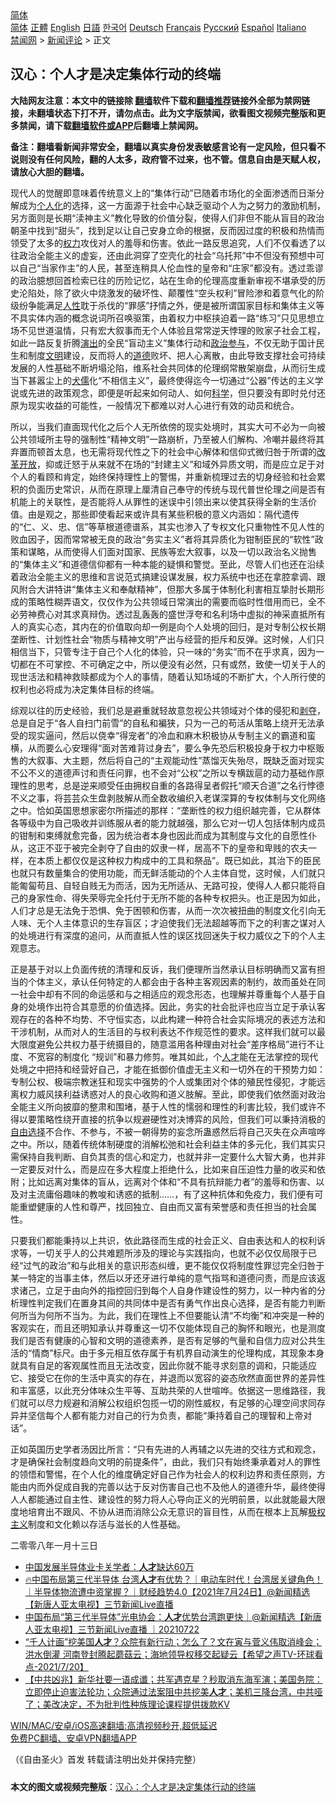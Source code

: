  <!-- 面包屑导航 --> <div class="breadcrumb"><!-- GTranslate: https://gtranslate.io/ -->  <div class="switcher notranslate">  <div class="selected">  <a href="#" onclick="return false;"> 简体</a>  </div>  <div class="option">  <a href="https://www.bannedbook.org" onclick="doGTranslate('zh-CN|zh-CN');jQuery('div.switcher div.selected a').html(jQuery(this).html());return false;" title="简体中文" class="nturl selected"> 简体</a>  <a href="https://www.bannedbook.org/zh-tw/" onclick="doGTranslate('zh-CN|zh-TW');jQuery('div.switcher div.selected a').html(jQuery(this).html());return false;" title="繁體中文" class="nturl"> 正體</a>  <a href="https://www.bannedbook.org/en/" onclick="doGTranslate('zh-CN|en');jQuery('div.switcher div.selected a').html(jQuery(this).html());return false;" title="English" class="nturl"> English</a>  <a href="https://www.bannedbook.org/ja/" onclick="doGTranslate('zh-CN|ja');jQuery('div.switcher div.selected a').html(jQuery(this).html());return false;" title="日本語" class="nturl"> 日語</a>  <a href="https://www.bannedbook.org/ko/" onclick="doGTranslate('zh-CN|ko');jQuery('div.switcher div.selected a').html(jQuery(this).html());return false;" title="한국어" class="nturl"> 한국어</a>  <a href="https://www.bannedbook.org/de/" onclick="doGTranslate('zh-CN|de');jQuery('div.switcher div.selected a').html(jQuery(this).html());return false;" title="Deutsch" class="nturl"> Deutsch</a>  <a href="https://www.bannedbook.org/fr/" onclick="doGTranslate('zh-CN|fr');jQuery('div.switcher div.selected a').html(jQuery(this).html());return false;" title="Français" class="nturl"> Français</a>  <a href="https://www.bannedbook.org/ru/" onclick="doGTranslate('zh-CN|ru');jQuery('div.switcher div.selected a').html(jQuery(this).html());return false;" title="Русский" class="nturl"> Русский</a>  <a href="https://www.bannedbook.org/es/" onclick="doGTranslate('zh-CN|es');jQuery('div.switcher div.selected a').html(jQuery(this).html());return false;" title="Español" class="nturl"> Español</a>  <a href="https://www.bannedbook.org/it/" onclick="doGTranslate('zh-CN|it');jQuery('div.switcher div.selected a').html(jQuery(this).html());return false;" title="Italiano" class="nturl"> Italiano</a>  </div>  </div>      <div class='breadcrumb-sub'><!-- Breadcrumb NavXT 6.3.0 --> <a href="https://www.bannedbook.org/" class="home">禁闻网</a> &gt; <a href="https://www.bannedbook.org/bnews/comments/" class="category">新闻评论</a> &gt; 正文</div></div><h2>汉心：个人才是决定集体行动的终端</h2> <p class="notice"><b>大陆网友注意：本文中的链接除 <a href="https://github.com/bannedbook/fanqiang" >翻墙</a>软件下载和<a href="https://github.com/killgcd/justmysocks/blob/master/README.md">翻墙推荐</a>链接外全部为禁网链接，未翻墙状态下打不开，请勿点击。此为文字版禁闻，欲看图文视频完整版和更多禁闻，请下载<a href="https://github.com/bannedbook/fanqiang">翻墙软件或APP</a>后翻墙上禁闻网。</p><p>备注：翻墙看新闻非常安全，翻墙以真实身份发表敏感言论有一定风险，但只看不说则没有任何风险，翻的人太多，政府管不过来，也不管。信息自由是天赋人权，请放心大胆的翻墙。</b></p>  <div class="entry"> <p>现代人的觉醒即意味着传统意义上的“集体行动”已随着市场化的全面渗透而日渐分解成为<a href="https://www.bannedbook.org/bnews/tag/%E4%B8%AA%E4%BA%BA%E5%8C%96/" class="st_tag internal_tag" rel="tag" title="标签 个人化 下的日志">个人化</a>的选择，这一方面源于社会中心缺乏驱动个人为之努力的激励机制，另方面则是长期“渎神主义”教化导致的价值分裂，使得人们非但不能从盲目的政治朝圣中找到“甜头”，找到足以让自己安身立命的根据，反而因过度的积极和热情而领受了太多的<a href="https://www.bannedbook.org/bnews/tag/%E6%9D%83%E5%8A%9B/" class="st_tag internal_tag" rel="tag" title="标签 权力 下的日志">权力</a>攻伐对人的羞辱和伤害。依此一路反思追究，人们不仅看透了以往政治全能主义的虚妄，还由此洞穿了空壳化的社会“乌托邦”中不但没有预想中可以自己“当家作主”的人民，甚至连稍具人伦血性的皇帝和“庄家”都没有。透过乖谬的政治臆想回首检索已往的历险记忆，站在生命的伦理高度重新审视不堪承受的历史沦陷处，除了欲火中烧激发的破坏性、颠覆性“空头权利”冒险渗和着意气化的阶级纷争能满足<a href="https://www.bannedbook.org/bnews/tag/%e4%ba%ba%e6%80%a7/" class="st_tag internal_tag" rel="tag" title="标签 人性 下的日志">人性</a>耽于杀伐的“罪感”抒情之外，便是被所谓国家目标和集体主义等不具实体内涵的概念说词所召唤驱策，由着权力中枢挟迫着一路“练习”只见思想立场不见世道温情，只有宏大叙事而无个人体验且常常逆天悖理的败家子社会工程，如此一路反复折腾<span class='wp_keywordlink_affiliate'><a href="https://zh-cn.shenyunperformingarts.org/" title="演出" target="_blank">演出</a></span>的全民“盲动主义”集体行动和<a href="https://www.bannedbook.org/bnews/tag/%E6%94%BF%E6%B2%BB%E5%8F%82%E4%B8%8E/" class="st_tag internal_tag" rel="tag" title="标签 政治参与 下的日志">政治参与</a>，不仅无助于国计民生和制度<a href="https://www.bannedbook.org/bnews/tag/%E6%96%87%E6%98%8E/" class="st_tag internal_tag" rel="tag" title="标签 文明 下的日志">文明</a>建设，反而将人的<a href="https://www.bannedbook.org/bnews/tag/%e9%81%93%e5%be%b7/" class="st_tag internal_tag" rel="tag" title="标签 道德 下的日志">道德</a>败坏、把人心离散，由此导致支撑社会可持续发展的人性基础不断坍塌沦陷，维系社会共同体的伦理纲常散架崩盘，从而衍生成当下甚嚣尘上的<span class='wp_keywordlink'><a href="https://www.bannedbook.org/forum2/topic141.html" title="《犬儒病》胡平 著" target="_blank">犬儒</a></span>化“不相信主义”，最终使得迄今一切通过“公器”传达的主义学说或先进的政策观念，即便是听起来如何动人、如何<span class='wp_keywordlink'><a href="https://www.bannedbook.org/forum11/topic309.html" title="禁片：“科学”的棍子" target="_blank">科学</a></span>，但只要没有即时兑付还原为现实收益的可能性，一般情况下都难以对人心进行有效的动员和统合。</p> <p>所以，当我们直面现代化之后个人无所依傍的现实处境时，其实大可不必为一向被公共领域所主导的强制性“精神文明”一路崩析，乃至被人们解构、冷嘲并最终将其弃置而顿首太息，也无需将现代性之下的社会中心解体和信仰式微归咎于所谓的<a href="https://www.bannedbook.org/bnews/tag/%e6%94%b9%e9%9d%a9%e5%bc%80%e6%94%be/" class="st_tag internal_tag" rel="tag" title="标签 改革开放 下的日志">改革开放</a>，抑或迁怒于从来就不在场的“封建主义”和域外异质文明，而是应立足于对个人的看顾和肯定，始终保持理性上的警惕，并重新梳理过去的切身经验和社会累积的负面历史常识，从而在原理上厘清自己奉守的传统与现代普世伦理之间是否有机能上的关联性，是否能将人从罪性的迷误中引领出来以使其获得全新的生活价值。由是观之，那些即使看起来或许具有某些积极的意义内涵如：隔代遗传的“仁、义、忠、信”等草根道德谱系，其实也渗入了专权文化只重物性不见人性的败血因子，因而常常被无良的政治“务实主义”者将其异质化为钳制臣民的“软性”政策和谋略，从而使得人们面对国家、民族等宏大叙事，以及一切以政治名义抛售的“集体主义”和道德信仰都有一种本能的疑惧和警觉。至此，尽管人们也还在沿续着政治全能主义的思维和言说范式搞建设谋发展，权力系统中也还在拿腔拿调、跟风附合大讲特讲“集体主义和奉献精神”，但那大多属于体制化利害相互挚肘长期形成的策略性糊弄语文，仅仅作为公共领域日常演出的需要而临时性借用而已，全不必劳神费心对其求真辩伪。透过乱轰轰的盛世浮夸和名利场中虚拟的神采直抵所有人的真实心态，其内在的价值取向却一例是向个人处境的回归，是对专制公权长期垄断性、计划性社会“物质与精神文明”产出与经营的拒斥和反弹。这时候，人们只相信当下，只管专注于自己个人化的体验，只一味的“务实”而不在乎求真，因为一切都在不可掌控、不可确定之中，所以便没有必然，只有或然，致使一切关于人的现世活法和精神救赎都成为个人的事情，随着认知场域的不断扩大，个人所行使的权利也必将成为决定集体目标的终端。</p>  <p>综观以往的历史经验，我们总是避重就轻故意忽视公共领域对个体的侵犯和<span class='wp_keywordlink'><a href="https://www.bannedbook.org/forum2/topic21.html" title="《剥夺》 黄建民 著" target="_blank">剥夺</a></span>，总是自足于“各人自扫门前雪”的自私和褊狭，只为一己的苟活从策略上绕开无法承受的现实逼问，然后以侥幸“得宠者”的冷血和麻木积极协从专制主义的霸道和蛮横，从而要么心安理得“面对苦难背过身去”，要么争先恐后积极投身于权力中枢贩售的大叙事、大主题，然后将自己的“主观能动性”蒸馏灭失殆尽，既缺乏面对现实不公不义的道德声讨和责任问罪，也不会对“公权”之所以专横跋扈的动力基础作原理性的思考，总是逆来顺受任由拥权自重的各路得呈者假托“顺天合道”之名行悖德不义之事，将芸芸众生盘剥肢解从而全数收编织入老谋深算的专权体制与文化网络之中。恰如英国思想家密尔所描述的那样：“垄断性的权力组织越完善，它从群体各等级中为自己吸收并训练服从者的能力就越强，那么它对一切人包括体制内成员的钳制和束缚就愈完备，因为统治者本身也因此而成为其制度与文化的自愿性仆从，这正不亚于被完全剥夺了自由的奴隶一样，居高不下的皇帝和卑贱的农夫一样，在本质上都仅仅是这种权力构成中的工具和祭品”。既已如此，其治下的臣民也就只有数量集合的使用功能，而无鲜活能动的个人主体自觉，这时候，人们就只能匍匐苟且、自轻自贱无为而活，因为无所适从、无路可投，使得人人都只能将自己的身家性命、得失荣辱完全托付于无所不能的各种专权把头。也正是因为如此，人们才总是无法免于恐惧、免于困顿和伤害，从而一次次被扭曲的制度文化引向无人味、无个人主体意识的生存盲区；才迫使我们无法超越等而下之的利害之谋对人的处境进行有深度的追问，从而直抵人性的误区找回迷失于权力威仪之下的个人主观意志。</p> <p>正是基于对以上负面传统的清理和反诉，我们便理所当然承认目标明确而又富有担当的个体主义，承认任何特定的人都会由于各种主客观因素的制约，故而虽处在同一社会中却有不同的命运感和与之相适应的观念形态，也理解并尊重每个人基于自身的处境作出符合其意愿的价值选择。因此，务实的社会批评也应当立足于承认客观存在的各种不均势、不守恒实态，以此构建一种符合社会实际境况的表述方法和干涉机制，从而对人的生活目的与权利表达不作规范性的要求。这样我们就可以最大限度避免公共权力基于统摄目的，随意滥用各种理由对社会“差序格局”进行不让度、不宽容的制度化 “规训”和暴力修剪。唯其如此，个<a href="https://www.bannedbook.org/bnews/tag/%E4%BA%BA%E6%89%8D/" class="st_tag internal_tag" rel="tag" title="标签 人才 下的日志">人才</a>能在无法掌控的现代处境之中把持和经营好自己，才能在抵御价值虚无主义和一切外在的干预势力如：专制公权、极端宗教迷狂和现实中强势的个人或集团对个体的殖民性侵犯，才能远离权力威风挟利益诱惑对人的良心收购和道义肢解。至此，即使我们依然面对政治全能主义所向披靡的整肃和围堵，基于人性的懦弱和理性的利害比较，我们或许不得以要策略性绕开直接的抗争以规避硬性对决博弈的风险，但我们可以秉持消极的<span class='wp_keywordlink'><a href="https://www.bannedbook.org/forum2/topic1017.html" title="弗里德曼《自由选择》" target="_blank">自由选择</a></span>不合作、不参与，不被一朝得势的妄念所蛊惑然后将自己灭失在众声喧哗之中。所以，随着传统体制硬度的消解松弛和社会利益主体的多元化，我们其实只需保持自我判断、自负其责的信心和定力，也就并非一定要什么大智大勇，也并非一定要反对什么，而是应在多大程度上拒绝什么，比如来自压迫性力量的收买和依附；比如远离对集体的盲从，远离对个体和“不具有抗辩能力者”的羞辱和伤害、以及对主流庸俗趣味的教唆和诱惑的抵制……，有了这种抗体和免疫力，我们便有可能重塑健康的人性和尊严，找回独立、自由而又富有荣誉感和责任担当的社会属性。</p>  <p>只要我们都能秉持以上共识，依此路径而生成的社会正义、自由表达和人的权利诉求等，一切关乎人的公共难题所涉及的理论与实践指向，也就不必仅仅局限于已经“过气的政治”和与此相关的意识形态纠缠，更不能仅仅将制度性罪愆完全归咎于某一特定的当事主体，然后以牙还牙进行单纯的意气指骂和道德问责，而是应该返求诸己，立足于由向外的指控回归到每个人自身作建设性的努力，以一种内省的分析理性判定我们在置身其间的共同体中是否有勇气作出良心选择，是否有能力判断何所当为何所不当为。为此，我们在理性上不但要能认清“不均衡”和冲突是一种的客观实在，而且还明知承认并尊重这一切不仅能体现自己的胸怀和眼光，也是测度我们是否有健康的心智和文明的道德素养，是否有足够的气量和自信力应对公共生活的“情商”标尺。由于多元相互依存属于有机界自动演生的伦理构成，其现象本身就具有自足的客观属性而且无法改变，因此你就不能寻求刻意的调和，只能适应它、接受它在你的生活中真实的存在，并退而以宽容的姿态欣然直面世界的差异性和丰富感，以此充分体味众生平等、互助共荣的人世喧哗。依据这一思维路径，我们就可以尽力规避和消解公权组织包揽一切的刚性威权，有足够的心理空间求同存异并坚信每个人都有能力对自己的行为负责，都能“秉持着自己的理智和上帝对话”。</p> <p>正如英国历史学者汤因比所言：“只有先进的人再辅之以先进的交往方式和观念，才是确保社会制度趋向文明的前提条件”，由此，我们只有始终秉承着对人的罪性的领悟和警惕，在个人化的维度确定好自己作为社会人的权利边界和责任原则，方能由内而外促成自我的完善以达于反对伤害自己也不及他人的道德升华，最终使得人人都能通过自主性、建设性的努力将人心导向正义的光明前景，以此就能最大限度地培育出不跟风、不协从进而消除公众无意识的盲目性，从而在根本上瓦解<span class='wp_keywordlink'><a href="https://www.bannedbook.org/forum2/topic223.html" title="极权主义与现代民主" target="_blank">极权主义</a></span>制度和文化赖以存活与滋长的人性基础。</p>  <p>二零零八年一月十三日</p> <ul class='op-related-articles' title='相关阅读'> <li><a href='https://www.bannedbook.org/bnews/baitai/20210727/1595228.html' target='_blank'>中国发展半导体业卡关学者：<b>人才</b>缺达60万</a></li> <li><a href='https://www.bannedbook.org/bnews/bannedvideo/20210724/1593521.html' target='_blank'>🔥中国布局第三代半导体 台湾<b>人才</b>有优势？｜电动车时代！台湾居关键角色！｜半导体物流遭中资掌握？｜财经趋势4.0【2021年7月24日】@新闻精选【新唐人亚太电视】三节新闻Live直播</a></li> <li><a href='https://www.bannedbook.org/bnews/bannedvideo/20210722/1592009.html' target='_blank'>中国布局“第三代半导体”光电协会：<b>人才</b>优势台湾跑更快｜@新闻精选【新唐人亚太电视】三节新闻Live直播 ｜20210722</a></li> <li><a href='https://www.bannedbook.org/bnews/comments/20210721/1591060.html' target='_blank'>“千人计画”挖美国<b>人才</b>？众院有新行动；怎么了？文在寅与菅义伟取消峰会；洪水倒灌 河南登封腾起蘑菇云；海地领导权移交起疑云【希望之声TV-环球看点-2021/7/20】</a></li> <li><a href='https://www.bannedbook.org/bnews/bannedvideo/20210721/1590979.html' target='_blank'>【中共凶兆】新华社要一语成谶；共军遇克星？秒取消东海军演；美国务院：立即停止迫害法轮功；众院通过法案阻中共挖美<b>人才</b>；美机三降台湾，中共哑了；美改决定，不为批判性种族理论课程提供拨款KV</a></li> </ul> <p class="texttj"> <a href="https://github.com/bannedbook/fanqiang/wiki/V2ray%E6%9C%BA%E5%9C%BA" target="_blank">WIN/MAC/安卓/iOS高速翻墙:高清视频秒开,超低延迟</a><br/> <a href="https://github.com/bannedbook/fanqiang/wiki/%E7%A6%81%E9%97%BB%E7%BD%91%E5%AE%89%E5%8D%93%E7%BF%BB%E5%A2%99%E6%96%B0%E9%97%BBAPP" target="_blank">免费PC翻墙、安卓VPN翻墙APP</a></p> <p>（《自由圣火》首发 转载请注明出处并保持完整）</p><a name='sharetosocial'></a>  <div style="margin-bottom:5px;padding-bottom:5px;clear:both"> <div id="archive-pix-1" class="banner-ads"> <!-- AuctionX Display platform tag START --> <div id="26318x728x90x621x_ADSLOT2" clicktrack="%%CLICK_URL_ESC%%"></div> <!-- AuctionX Display platform tag END --> </div> <div id="archive-pix-2" class="banner-ads"> <!-- AuctionX Display platform tag START --> <div id="26315x300x250x621x_ADSLOT2" clicktrack="%%CLICK_URL_ESC%%"></div> <!-- AuctionX Display platform tag END --> </div> </div>  <div id="archive-pix-1" class="banner-ads"> <!-- AuctionX Display platform tag START --> <div id="26318x728x90x621x_ADSLOT3" clicktrack="%%CLICK_URL_ESC%%"></div> <!-- AuctionX Display platform tag END --> </div> <div><b>本文的图文或视频完整版</b>：<a href='https://www.bannedbook.org/bnews/comments/20210728/1595786.html'>汉心：个人才是决定集体行动的终端</a></div>  </div><!--END ENTRY--> 